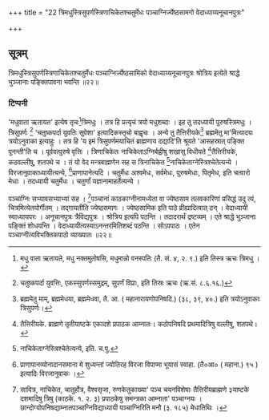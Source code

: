 +++
title = "22 त्रिमधुस्त्रिसुपर्णस्त्रिणाचिकेतश्चतुर्मेधः पञ्चाग्निर्ज्येष्ठसामगो वेदाध्याय्यनूचानपुत्रः"

+++
## सूत्रम्
त्रिमधुस्त्रिसुपर्णस्त्रिणाचिकेतश्चतुर्मेधः पञ्चाग्निर्ज्येष्ठसामिको वेदाध्याय्यनूचानपुत्रः श्रोत्रिय इत्येते श्राद्धे भुञ्जानाः पङ्क्तिपावना भवन्ति ॥२२॥  
### टिप्पनी
'मधुवाता ऋतायत' इत्येष तृचः[^२]त्रिमधुः । तत्र हि प्रत्यृचं त्रयो मधुशब्दाः । इह तु तदध्यायी पुरुषस्त्रिमधुः । त्रिसुपर्णः [^३] 'चतुष्कपर्दा युवतिः सुपेशा' इत्यादिकस्तृचो बाह्वृचः । अन्ये तु तैत्तिरीयके[^४] ब्रह्ममेतु मा'मित्यादयः त्रयोऽनुवाका इत्याहुः । तत्र हि 'य इमं त्रिसुपर्णमयाचितं ब्राह्मणाय दद्यादि'ति श्रूयते 'आसहस्रात् पङ्क्ति पुनन्ती'ति च । पूर्ववत्पुरुषे वृत्तिः । त्रिणाचिकेतः नाचिकेताऽग्निर्बह्वीषु शखासु विधीयते [^५]तैत्तिरीयके, कठवल्लीषु, शतपथे च । तं यो वेद मन्त्रबाह्मणेन सह स त्रिनाचिकेत [^६]नाचिकेताग्नेस्त्रिश्चेतेत्यन्ये । विरजानुवाकाध्यायीत्यन्ये, [^७]प्राणापानेत्यदि । चतुर्मेधः अश्वमेधः, सर्वमेधः, पुरुषमेधाः, पितृमेध, इति चत्वारो मेधाः । तदध्यायी चतुर्मेधः । चतुर्णां यज्ञानामाहर्तेत्यन्ये ।  

[^२]: मधु वाता ऋतायते, मधु नक्तमुतोषसि, मधुमान्नो वनस्पतिः (तै. सं. ४, २. ९.) इति तिस्त्र ऋचः त्रिमधु ।  

[^३]: चतुष्कपर्दा युवत्तिः, एकस्सुपर्णस्समुद्रम्, सुपर्णं विप्राः, इति तिस्रः ऋचः (ऋ.सं. ८.६.१६.)  

[^४]: ब्रह्ममेतु माम्, ब्रह्ममेधया, ब्रह्ममेधवा, तै. आ. ( महानारायणोपनिषदि.) (३८, ३९, ४०.) इति त्रयोऽनुवाकाः त्रिसुपर्णः।   

[^५]: तैत्तिरीयके. ब्राह्मणे तृतीयाष्टके एकादशे प्रपाठक आम्नातः। कठोपनिषदि प्रथमादित्रिषु वल्लीषु, शतपथे।   

[^६]: नाचिकेताग्नेस्त्रिश्चेतेत्यन्ये, इति. च.पु.  

[^७]: प्राणापानव्योनादानसमाना मे शुध्यन्तां ज्योतिरह विरजा विपाप्मा भूयासं स्वाहा. (तै०आ० ( महाना.) ९५ ) इत्यादिः विरजानुवाकः ।



पञ्चाग्निः सभ्यावसभ्याभ्यां सह । [^२१]पञ्चानां काठकाग्नीनामध्येता वा ज्येष्ठसाम तलवकारिणां प्रसिद्धं उदु त्यं, चित्रमित्येतयोर्गीतम् । तद्गायतीति ज्येष्ठसमागः । ज्येष्ठसामिक इति पाठे व्रीह्यादित्वात् ठन् । वेदाध्यायी स्वाध्यायपरः । अनूचानपुत्रः त्रैविद्यपुत्रः । श्रोत्रिय इत्यपि पठन्ति । तदादरार्थं द्रष्टव्यम् । एते श्राद्धे भुञ्जानाः पङ्क्तिं शोधयन्ति । वेदाध्यायीत्यस्याऽनन्तरमितिशब्दं पठन्ति । सोऽपपाठः । एतेन पञ्चाग्नीत्यविभक्तिकपाठो व्याख्यातः ॥२२॥  

[^२१]:

    सावित्र, नाचिकेत, चातुर्होत्र, वैश्वसृजा, रुणकेतुकाख्या' पञ्च चयनविशेषाः तैत्तिरीयब्राह्मणे ३याष्टके दशमादिषु त्रिषु (काठके. १. २. ३) प्रपाठकेषु समन्त्रका आम्नाता' पञ्चाग्नयः । छान्दोग्योपनिषद्याम्नातपञ्चाग्निविद्याध्यायी पञ्चाग्निरिति मनौ (३. १८५) मेधातिथिः ।  
